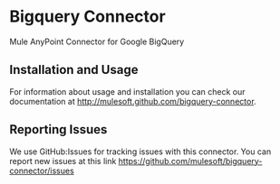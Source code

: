 
Bigquery Connector
=========================

Mule AnyPoint Connector for Google BigQuery

Installation and Usage
----------------------

For information about usage and installation you can check our documentation at http://mulesoft.github.com/bigquery-connector.

Reporting Issues
----------------

We use GitHub:Issues for tracking issues with this connector. You can report new issues at this link https://github.com/mulesoft/bigquery-connector/issues